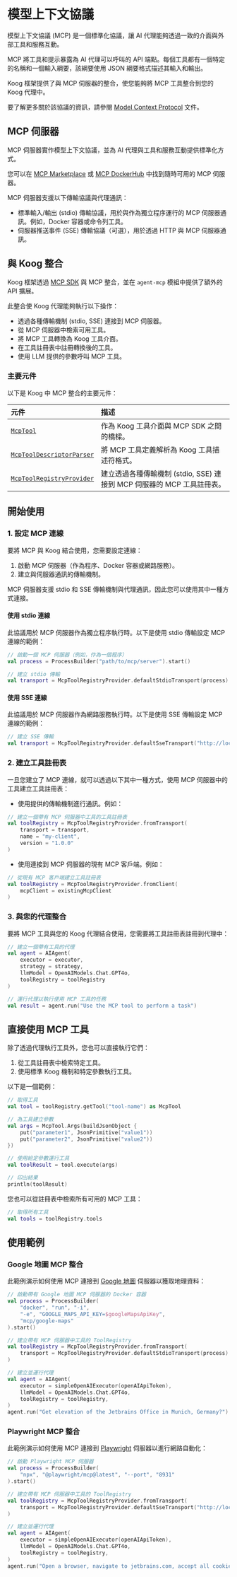 # 模型上下文協議

模型上下文協議 (MCP) 是一個標準化協議，讓 AI 代理能夠透過一致的介面與外部工具和服務互動。

MCP 將工具和提示暴露為 AI 代理可以呼叫的 API 端點。每個工具都有一個特定的名稱和一個輸入綱要，該綱要使用 JSON 綱要格式描述其輸入和輸出。

Koog 框架提供了與 MCP 伺服器的整合，使您能夠將 MCP 工具整合到您的 Koog 代理中。

要了解更多關於該協議的資訊，請參閱 [Model Context Protocol](https://modelcontextprotocol.io) 文件。

## MCP 伺服器

MCP 伺服器實作模型上下文協議，並為 AI 代理與工具和服務互動提供標準化方式。

您可以在 [MCP Marketplace](https://mcp.so/) 或 [MCP DockerHub](https://hub.docker.com/u/mcp) 中找到隨時可用的 MCP 伺服器。

MCP 伺服器支援以下傳輸協議與代理通訊：

*   標準輸入/輸出 (stdio) 傳輸協議，用於與作為獨立程序運行的 MCP 伺服器通訊。例如，Docker 容器或命令列工具。
*   伺服器推送事件 (SSE) 傳輸協議（可選），用於透過 HTTP 與 MCP 伺服器通訊。

## 與 Koog 整合

Koog 框架透過 [MCP SDK](https://github.com/modelcontextprotocol/kotlin-sdk) 與 MCP 整合，並在 `agent-mcp` 模組中提供了額外的 API 擴展。

此整合使 Koog 代理能夠執行以下操作：

*   透過各種傳輸機制 (stdio, SSE) 連接到 MCP 伺服器。
*   從 MCP 伺服器中檢索可用工具。
*   將 MCP 工具轉換為 Koog 工具介面。
*   在工具註冊表中註冊轉換後的工具。
*   使用 LLM 提供的參數呼叫 MCP 工具。

### 主要元件

以下是 Koog 中 MCP 整合的主要元件：

| 元件                                                                                                                                                              | 描述                                                                                                   |
|:--------------------------------------------------------------------------------------------------------------------------------------------------------------------|:---------------------------------------------------------------------------------------------------------|
| [`McpTool`](https://api.koog.ai/agents/agents-mcp/ai.koog.agents.mcp/-mcp-tool/index.html)                                                                          | 作為 Koog 工具介面與 MCP SDK 之間的橋樑。                                                                  |
| [`McpToolDescriptorParser`](https://api.koog.ai/agents/agents-mcp/ai.koog.agents.mcp/-mcp-tool-descriptor-parser/index.html)                                        | 將 MCP 工具定義解析為 Koog 工具描述符格式。                                                              |
| [`McpToolRegistryProvider`](https://api.koog.ai/agents/agents-mcp/ai.koog.agents.mcp/-mcp-tool-registry-provider/index.html?query=object%20McpToolRegistryProvider) | 建立透過各種傳輸機制 (stdio, SSE) 連接到 MCP 伺服器的 MCP 工具註冊表。                                 |

## 開始使用

### 1. 設定 MCP 連線

要將 MCP 與 Koog 結合使用，您需要設定連線：

1.  啟動 MCP 伺服器（作為程序、Docker 容器或網路服務）。
2.  建立與伺服器通訊的傳輸機制。

MCP 伺服器支援 stdio 和 SSE 傳輸機制與代理通訊，因此您可以使用其中一種方式連接。

#### 使用 stdio 連線

此協議用於 MCP 伺服器作為獨立程序執行時。以下是使用 stdio 傳輸設定 MCP 連線的範例：

<!--- INCLUDE
import ai.koog.agents.mcp.McpToolRegistryProvider
-->
```kotlin
// 啟動一個 MCP 伺服器（例如，作為一個程序）
val process = ProcessBuilder("path/to/mcp/server").start()

// 建立 stdio 傳輸
val transport = McpToolRegistryProvider.defaultStdioTransport(process)
```
<!--- KNIT example-model-context-protocol-01.kt -->

#### 使用 SSE 連線

此協議用於 MCP 伺服器作為網路服務執行時。以下是使用 SSE 傳輸設定 MCP 連線的範例：

<!--- INCLUDE
import ai.koog.agents.mcp.McpToolRegistryProvider
-->
```kotlin
// 建立 SSE 傳輸
val transport = McpToolRegistryProvider.defaultSseTransport("http://localhost:8931")
```
<!--- KNIT example-model-context-protocol-02.kt -->

### 2. 建立工具註冊表

一旦您建立了 MCP 連線，就可以透過以下其中一種方式，使用 MCP 伺服器中的工具建立工具註冊表：

*   使用提供的傳輸機制進行通訊。例如：

<!--- INCLUDE
import ai.koog.agents.example.exampleModelContextProtocol01.transport
import ai.koog.agents.mcp.McpToolRegistryProvider
import kotlinx.coroutines.runBlocking

fun main() {
    runBlocking {
-->
<!--- SUFFIX
    }
}
-->
```kotlin
// 建立一個帶有 MCP 伺服器中工具的工具註冊表
val toolRegistry = McpToolRegistryProvider.fromTransport(
    transport = transport,
    name = "my-client",
    version = "1.0.0"
)
```
<!--- KNIT example-model-context-protocol-03.kt -->

*   使用連接到 MCP 伺服器的現有 MCP 客戶端。例如：
<!--- INCLUDE
import ai.koog.agents.mcp.McpToolRegistryProvider
import io.modelcontextprotocol.kotlin.sdk.Implementation
import io.modelcontextprotocol.kotlin.sdk.client.Client
import kotlinx.coroutines.runBlocking

val existingMcpClient =  Client(clientInfo = Implementation(name = "mcpClient", version = "dev"))

fun main() {
    runBlocking {
-->
<!--- SUFFIX
    }
}
-->
```kotlin
// 從現有 MCP 客戶端建立工具註冊表
val toolRegistry = McpToolRegistryProvider.fromClient(
    mcpClient = existingMcpClient
)
```
<!--- KNIT example-model-context-protocol-04.kt -->

### 3. 與您的代理整合

要將 MCP 工具與您的 Koog 代理結合使用，您需要將工具註冊表註冊到代理中：
<!--- INCLUDE
import ai.koog.agents.core.agent.AIAgent
import ai.koog.agents.core.agent.singleRunStrategy
import ai.koog.prompt.executor.clients.openai.OpenAIModels
import ai.koog.prompt.executor.llms.all.simpleOllamaAIExecutor
import kotlinx.coroutines.runBlocking
import ai.koog.agents.mcp.McpToolRegistryProvider
import ai.koog.agents.example.exampleModelContextProtocol04.existingMcpClient

val executor = simpleOllamaAIExecutor()
val strategy = singleRunStrategy()

fun main() {
    runBlocking {
        val toolRegistry = McpToolRegistryProvider.fromClient(
            mcpClient = existingMcpClient
        )
-->
<!--- SUFFIX
    }
}
-->
```kotlin
// 建立一個帶有工具的代理
val agent = AIAgent(
    executor = executor,
    strategy = strategy,
    llmModel = OpenAIModels.Chat.GPT4o,
    toolRegistry = toolRegistry
)

// 運行代理以執行使用 MCP 工具的任務
val result = agent.run("Use the MCP tool to perform a task")
```
<!--- KNIT example-model-context-protocol-05.kt -->

## 直接使用 MCP 工具

除了透過代理執行工具外，您也可以直接執行它們：

1.  從工具註冊表中檢索特定工具。
2.  使用標準 Koog 機制和特定參數執行工具。

以下是一個範例：

<!--- INCLUDE
import ai.koog.agents.mcp.McpTool
import kotlinx.serialization.json.JsonPrimitive
import kotlinx.serialization.json.buildJsonObject
import ai.koog.agents.mcp.McpToolRegistryProvider
import ai.koog.agents.example.exampleModelContextProtocol04.existingMcpClient

val toolRegistry = McpToolRegistryProvider.fromClient(
    mcpClient = existingMcpClient
)
-->
```kotlin
// 取得工具
val tool = toolRegistry.getTool("tool-name") as McpTool

// 為工具建立參數
val args = McpTool.Args(buildJsonObject { 
    put("parameter1", JsonPrimitive("value1"))
    put("parameter2", JsonPrimitive("value2"))
})

// 使用給定參數運行工具
val toolResult = tool.execute(args)

// 印出結果
println(toolResult)
```
<!--- KNIT example-model-context-protocol-06.kt -->

您也可以從註冊表中檢索所有可用的 MCP 工具：

<!--- INCLUDE
import ai.koog.agents.mcp.McpToolRegistryProvider
import ai.koog.agents.example.exampleModelContextProtocol04.existingMcpClient
import kotlinx.coroutines.runBlocking

fun main() {
    runBlocking {
        val toolRegistry = McpToolRegistryProvider.fromClient(
            mcpClient = existingMcpClient
        )
-->
<!--- SUFFIX
    }
}
-->
```kotlin
// 取得所有工具
val tools = toolRegistry.tools
```
<!--- KNIT example-model-context-protocol-07.kt -->

## 使用範例

### Google 地圖 MCP 整合

此範例演示如何使用 MCP 連接到 [Google 地圖](https://mcp.so/server/google-maps/modelcontextprotocol) 伺服器以獲取地理資料：

<!--- INCLUDE
import ai.koog.agents.core.agent.AIAgent
import ai.koog.agents.mcp.McpToolRegistryProvider
import ai.koog.prompt.executor.clients.openai.OpenAIModels
import ai.koog.prompt.executor.llms.all.simpleOpenAIExecutor
import kotlinx.coroutines.runBlocking

const val googleMapsApiKey = ""
const val openAIApiToken = ""
fun main() {
    runBlocking { 
-->
<!--- SUFFIX
    }
}
-->
```kotlin
// 啟動帶有 Google 地圖 MCP 伺服器的 Docker 容器
val process = ProcessBuilder(
    "docker", "run", "-i",
    "-e", "GOOGLE_MAPS_API_KEY=$googleMapsApiKey",
    "mcp/google-maps"
).start()

// 建立帶有 MCP 伺服器中工具的 ToolRegistry
val toolRegistry = McpToolRegistryProvider.fromTransport(
    transport = McpToolRegistryProvider.defaultStdioTransport(process)
)

// 建立並運行代理
val agent = AIAgent(
    executor = simpleOpenAIExecutor(openAIApiToken),
    llmModel = OpenAIModels.Chat.GPT4o,
    toolRegistry = toolRegistry,
)
agent.run("Get elevation of the Jetbrains Office in Munich, Germany?")
```
<!--- KNIT example-model-context-protocol-06.kt -->

### Playwright MCP 整合

此範例演示如何使用 MCP 連接到 [Playwright](https://mcp.so/server/playwright-mcp/microsoft) 伺服器以進行網路自動化：

<!--- INCLUDE
import ai.koog.agents.core.agent.AIAgent
import ai.koog.agents.mcp.McpToolRegistryProvider
import ai.koog.prompt.executor.clients.openai.OpenAIModels
import ai.koog.prompt.executor.llms.all.simpleOpenAIExecutor
import kotlinx.coroutines.runBlocking

val openAIApiToken = ""

fun main() {
    runBlocking { 
-->
<!--- SUFFIX
    }
}
-->
```kotlin
// 啟動 Playwright MCP 伺服器
val process = ProcessBuilder(
    "npx", "@playwright/mcp@latest", "--port", "8931"
).start()

// 建立帶有 MCP 伺服器中工具的 ToolRegistry
val toolRegistry = McpToolRegistryProvider.fromTransport(
    transport = McpToolRegistryProvider.defaultSseTransport("http://localhost:8931")
)

// 建立並運行代理
val agent = AIAgent(
    executor = simpleOpenAIExecutor(openAIApiToken),
    llmModel = OpenAIModels.Chat.GPT4o,
    toolRegistry = toolRegistry,
)
agent.run("Open a browser, navigate to jetbrains.com, accept all cookies, click AI in toolbar")
```
<!--- KNIT example-model-context-protocol-07.kt -->